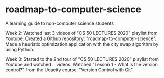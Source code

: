 # roadmap-to-computer-science
A learning guide to non-computer science students 


Week 2: 
Watched last 3 videos of "CS 50 LECTURES 2020" playlist from Youtube.
Created a Github repository: "roadmap-to-computer-science".
Made a heuristic optimization application with the city swap algorithm by using Python.

Week 3:
Started to the 2nd tour of "CS 50 LECTURES 2020" playlist from Youtube and watched .. videos.
Watched "Lesson 1 - What is the version control?" from the Udacity course: "Version Control with Git".

